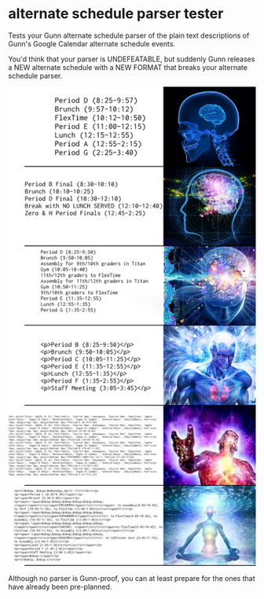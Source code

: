 # alternate schedule parser tester
Tests your Gunn alternate schedule parser of the plain text descriptions of Gunn's Google Calendar alternate schedule events.

You'd think that your parser is UNDEFEATABLE, but suddenly Gunn releases a NEW alternate schedule with a NEW FORMAT that breaks your alternate schedule parser.

![expanding brain meme displaying examples of plain text alternate schedules one could grab from Gunn's Google Calendar in increasing complexity](expanding_brain_meme.png)

Although no parser is Gunn-proof, you can at least prepare for the ones that have already been pre-planned.
